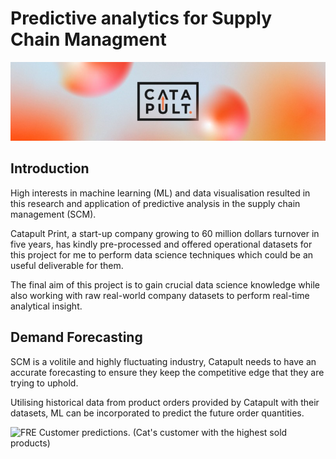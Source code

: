 # Predictive analytics for Supply Chain Managment
![Catapult Print's banner. (Company which project datasets are provided by)](/design/cat_banner.jpg)

## Introduction
High interests in machine learning (ML) and data visualisation resulted in this research and application of predictive analysis in the supply chain management (SCM).

Catapult Print, a start-up company growing to 60 million dollars turnover in five years, has kindly pre-processed and offered operational datasets for this project for me to perform data science techniques which could be an useful deliverable for them.

The final aim of this project is to gain crucial data science knowledge while also working with raw real-world company datasets to perform real-time analytical insight.

## Demand Forecasting
SCM is a volitile and highly fluctuating industry, Catapult needs to have an accurate forecasting to ensure they keep the competitive edge that they are trying to uphold.

Utilising historical data from product orders provided by Catapult with their datasets, ML can be incorporated to predict the future order quantities. 

![FRE Customer predictions. (Cat's customer with the highest sold products)](/findings/images/custom_fre/neural_network/time_series.png)
